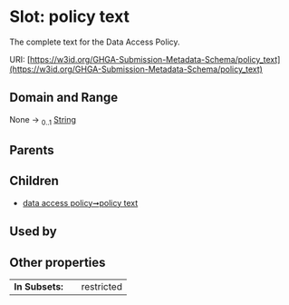 
# Slot: policy text


The complete text for the Data Access Policy.

URI: [https://w3id.org/GHGA-Submission-Metadata-Schema/policy_text](https://w3id.org/GHGA-Submission-Metadata-Schema/policy_text)


## Domain and Range

None &#8594;  <sub>0..1</sub> [String](types/String.md)

## Parents


## Children

 *  [data access policy➞policy text](data_access_policy_policy_text.md)

## Used by


## Other properties

|  |  |  |
| --- | --- | --- |
| **In Subsets:** | | restricted |

